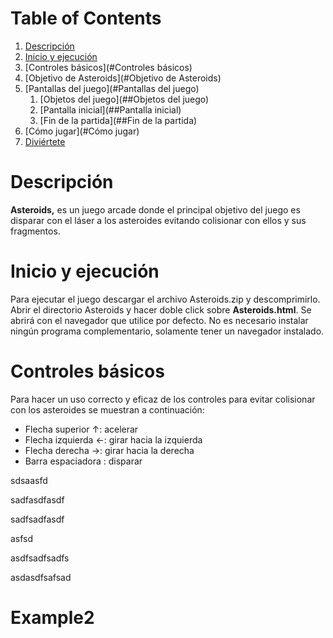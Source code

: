 



# Table of Contents

1. [Descripción](#Descripción)
2. [Inicio y ejecución](#Inicio-y-ejecución)
3. [Controles básicos](#Controles básicos)
4. [Objetivo de Asteroids](#Objetivo de Asteroids)
5. [Pantallas del juego](#Pantallas del juego)
   1. [Objetos del juego](##Objetos del juego)
   2. [Pantalla inicial](##Pantalla inicial)
   3. [Fin de la partida](##Fin de la partida)
6. [Cómo jugar](#Cómo jugar)
7. [Diviértete](#Diviértete)



#  Descripción	
**Asteroids,** es un juego arcade donde el principal objetivo del juego es disparar con el láser a los asteroides evitando colisionar con ellos y sus fragmentos.


#  Inicio y ejecución
Para ejecutar el juego descargar el archivo Asteroids.zip y descomprimirlo. Abrir el directorio Asteroids y hacer doble click sobre **Asteroids.html**. Se abrirá con el navegador que utilice por defecto. No es necesario instalar ningún programa complementario, solamente tener un navegador instalado. 


#  Controles básicos
Para hacer un uso correcto y eficaz de los controles para evitar colisionar con los asteroides se muestran a continuación: 

* Flecha superior      ↑: acelerar
* Flecha izquierda ←: girar hacia la izquierda
* Flecha derecha   →: girar hacia la derecha
* Barra espaciadora  : disparar

sdsaasfd













sadfasdfasdf









sadfsadfasdf













asfsd





























asdfsadfsadfs





asdasdfsafsad



# Example2